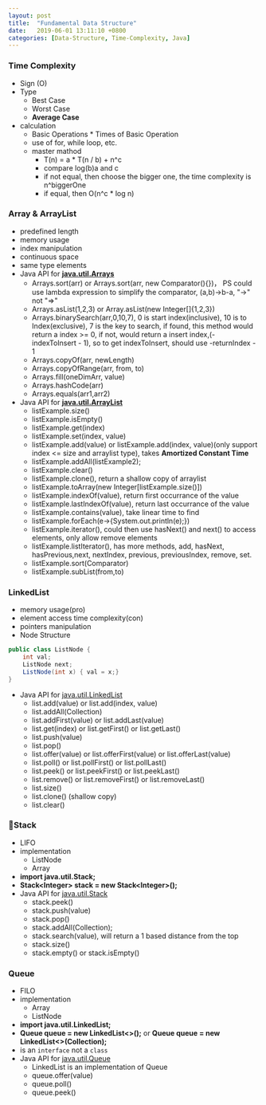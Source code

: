 ```yaml
---
layout: post
title:  "Fundamental Data Structure"
date:   2019-06-01 13:11:10 +0800
categories: [Data-Structure, Time-Complexity, Java]
---
```

### Time Complexity
* Sign (O)
* Type
   * Best Case
   * Worst Case
   * **Average Case**
* calculation
   * Basic Operations * Times of Basic Operation
   * use of for, while loop, etc.
   * master mathod
      * T(n) = a * T(n / b) + n^c
      * compare log(b)a and c
      * if not equal, then choose the bigger one, the time complexity is n^biggerOne
      * if equal, then O(n^c * log n)

### Array & ArrayList
* predefined length
* memory usage
* index manipulation
* continuous space
* same type elements
* Java API for [**java.util.Arrays**](https://docs.oracle.com/javase/8/docs/api/java/util/Arrays.html)
    * Arrays.sort(arr) or Arrays.sort(arr, new Comparator<T>(){})， PS could use lambda expression to simplify the comparator, (a,b)->b-a, "->" not "=>"
    * Arrays.asList(1,2,3) or Array.asList(new Integer[]{1,2,3})
    * Arrays.binarySearch(arr,0,10,7), 0 is start index(inclusive), 10 is to Index(exclusive), 7 is the key to search, if found, this method would return a index >= 0, if not, would return a insert index,(-indexToInsert - 1), so to get indexToInsert, should use -returnIndex - 1
    * Arrays.copyOf(arr, newLength)
    * Arrays.copyOfRange(arr, from, to)
    * Arrays.fill(oneDimArr, value)
    * Arrays.hashCode(arr)
    * Arrays.equals(arr1,arr2)
* Java API for [**java.util.ArrayList**](https://docs.oracle.com/javase/8/docs/api/java/util/ArrayList.html)
    * listExample.size()
    * listExample.isEmpty()
    * listExample.get(index)
    * listExample.set(index, value)
    * listExample.add(value) or listExample.add(index, value)(only support index <= size and arraylist type), takes **Amortized Constant Time**
    * listExample.addAll(listExample2);
    * listExample.clear()
    * listExample.clone(), return a shallow copy of arraylist
    * listExample.toArray(new Integer[listExample.size()])
    * listExample.indexOf(value), return first occurrance of the value
    * listExample.lastIndexOf(value), return last occurrance of the value
    * listExample.contains(value), take linear time to find
    * listExample.forEach(e->{System.out.println(e);})
    * listExample.iterator(), could then use hasNext() and next() to access elements, only allow remove elements
    * listExample.listIterator(), has more methods, add, hasNext, hasPrevious,next, nextIndex, previous, previousIndex, remove, set.
    * listExample.sort(Comparator)
    * listExample.subList(from,to)

### LinkedList
* memory usage(pro)
* element access time complexity(con)
* pointers manipulation
* Node Structure
```java
public class ListNode {
    int val;
    ListNode next;
    ListNode(int x) { val = x;}
}
```
* Java API for [java.util.LinkedList](https://docs.oracle.com/javase/8/docs/api/java/util/LinkedList.html)
    * list.add(value) or list.add(index, value)
    * list.addAll(Collection<T>)
    * list.addFirst(value) or list.addLast(value)
    * list.get(index) or list.getFirst() or list.getLast()
    * list.push(value)
    * list.pop()
    * list.offer(value) or list.offerFirst(value) or list.offerLast(value)
    * list.poll() or list.pollFirst() or list.pollLast()
    * list.peek() or list.peekFirst() or list.peekLast()
    * list.remove() or list.removeFirst() or list.removeLast() 
    * list.size()
    * list.clone() (shallow copy)
    * list.clear()

### Stack
* LIFO
* implementation 
    * ListNode
    * Array
* **import java.util.Stack;**
* **Stack\<Integer> stack = new Stack\<Integer>();**
* Java API for [java.util.Stack](https://docs.oracle.com/javase/8/docs/api/java/util/Stack.html)
    * stack.peek()
    * stack.push(value)
    * stack.pop()
    * stack.addAll(Collection<T>);
    * stack.search(value), will return a 1 based distance from the top
    * stack.size()
    * stack.empty() or stack.isEmpty()

### Queue
* FILO
* implementation
    * Array
    * ListNode
* **import java.util.LinkedList;**
* **Queue<Integer> queue = new LinkedList<>();** or **Queue<Integer> queue = new LinkedList<>(Collection<T>);**
* is an `interface` not a `class`
* Java API for [java.util.Queue](https://docs.oracle.com/javase/8/docs/api/java/util/Queue.html)
    * LinkedList is an implementation of Queue
    * queue.offer(value)
    * queue.poll()
    * queue.peek()
    






